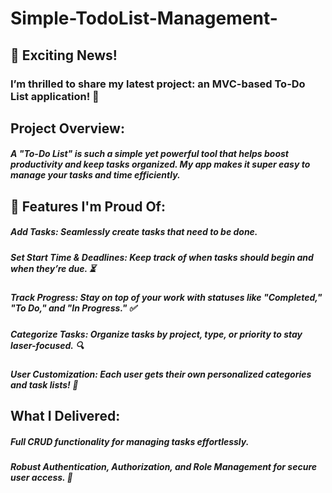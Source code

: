# Simple-TodoList-Management-


## 🚀 Exciting News!
### I’m thrilled to share my latest project: an MVC-based To-Do List application! 🎉

## Project Overview:
##### A "To-Do List" is such a simple yet powerful tool that helps boost productivity and keep tasks organized. My app makes it super easy to manage your tasks and time efficiently.

## 🌟 Features I'm Proud Of:

##### Add Tasks: Seamlessly create tasks that need to be done.
##### Set Start Time & Deadlines: Keep track of when tasks should begin and when they’re due. ⏳
##### Track Progress: Stay on top of your work with statuses like "Completed," "To Do," and "In Progress." ✅
##### Categorize Tasks: Organize tasks by project, type, or priority to stay laser-focused. 🔍
##### User Customization: Each user gets their own personalized categories and task lists! 🙌

## What I Delivered:
##### Full CRUD functionality for managing tasks effortlessly.
##### Robust Authentication, Authorization, and Role Management for secure user access. 🔐
